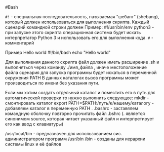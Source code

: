 #Bash 

`#!` - специальная последовательность, называемая "шебанг" (shebang), который должен использоваться для выполнения скрипта. Каждый сценарий командной строки должен
Пример:
	#!/usr/bin/env python3 - при запуске этого скрипта операционная система будет искать интерпретатор Python 3 и использовать его для выполнения кода.
`#` - комментарий

Пример Hello world
	#!/bin/bash
	echo "Hello world"

Для выполнения данного скрипта файл должен иметь расширение .sh и выполняться через команду ./имя_файла , иначе местоположение файла сценария для запуска программы будет искаться в переменной окружения PATH В данных каталогах вызов программы может производиться по имени без указания пути.

Если мы хотим создать отдельный каталог и поместить его в путь для автоматической проверки то нужно выполнить следующее:
	mkdir - смонтировать каталог
	export PATH=$PATH:/путь/к/нашему/каталогу - добавляем каталог в переменную PATH
	. .bashrc - заставялем командную оболочку повторно прочитать файл .bshrc (. является синонимом source, которая читает указанный файл и интерпретирует его как ввод с клавиатуры)

/usr/local/bin - предназначен для использованием сис. администратором программ
/usr/bin /bin - созданы для иерархии системы linux и её файлов
